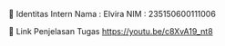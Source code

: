 👤 Identitas Intern
Nama : Elvira
NIM : 235150600111006

🔗 Link Penjelasan Tugas
https://youtu.be/c8XvA19_nt8